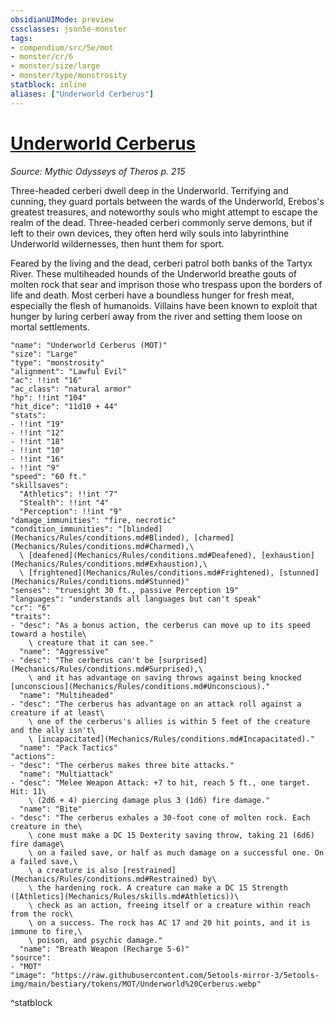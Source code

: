 ```yaml
---
obsidianUIMode: preview
cssclasses: json5e-monster
tags:
- compendium/src/5e/mot
- monster/cr/6
- monster/size/large
- monster/type/monstrosity
statblock: inline
aliases: ["Underworld Cerberus"]
---
```

# [Underworld Cerberus](Mechanics\bestiary\monstrosity/underworld-cerberus-mot.md)
*Source: Mythic Odysseys of Theros p. 215*  

Three-headed cerberi dwell deep in the Underworld. Terrifying and cunning, they guard portals between the wards of the Underworld, Erebos's greatest treasures, and noteworthy souls who might attempt to escape the realm of the dead. Three-headed cerberi commonly serve demons, but if left to their own devices, they often herd wily souls into labyrinthine Underworld wildernesses, then hunt them for sport.

Feared by the living and the dead, cerberi patrol both banks of the Tartyx River. These multiheaded hounds of the Underworld breathe gouts of molten rock that sear and imprison those who trespass upon the borders of life and death. Most cerberi have a boundless hunger for fresh meat, especially the flesh of humanoids. Villains have been known to exploit that hunger by luring cerberi away from the river and setting them loose on mortal settlements.

```statblock
"name": "Underworld Cerberus (MOT)"
"size": "Large"
"type": "monstrosity"
"alignment": "Lawful Evil"
"ac": !!int "16"
"ac_class": "natural armor"
"hp": !!int "104"
"hit_dice": "11d10 + 44"
"stats":
- !!int "19"
- !!int "12"
- !!int "18"
- !!int "10"
- !!int "16"
- !!int "9"
"speed": "60 ft."
"skillsaves":
  "Athletics": !!int "7"
  "Stealth": !!int "4"
  "Perception": !!int "9"
"damage_immunities": "fire, necrotic"
"condition_immunities": "[blinded](Mechanics/Rules/conditions.md#Blinded), [charmed](Mechanics/Rules/conditions.md#Charmed),\
  \ [deafened](Mechanics/Rules/conditions.md#Deafened), [exhaustion](Mechanics/Rules/conditions.md#Exhaustion),\
  \ [frightened](Mechanics/Rules/conditions.md#Frightened), [stunned](Mechanics/Rules/conditions.md#Stunned)"
"senses": "truesight 30 ft., passive Perception 19"
"languages": "understands all languages but can't speak"
"cr": "6"
"traits":
- "desc": "As a bonus action, the cerberus can move up to its speed toward a hostile\
    \ creature that it can see."
  "name": "Aggressive"
- "desc": "The cerberus can't be [surprised](Mechanics/Rules/conditions.md#Surprised),\
    \ and it has advantage on saving throws against being knocked [unconscious](Mechanics/Rules/conditions.md#Unconscious)."
  "name": "Multiheaded"
- "desc": "The cerberus has advantage on an attack roll against a creature if at least\
    \ one of the cerberus's allies is within 5 feet of the creature and the ally isn't\
    \ [incapacitated](Mechanics/Rules/conditions.md#Incapacitated)."
  "name": "Pack Tactics"
"actions":
- "desc": "The cerberus makes three bite attacks."
  "name": "Multiattack"
- "desc": "Melee Weapon Attack: +7 to hit, reach 5 ft., one target. Hit: 11\
    \ (2d6 + 4) piercing damage plus 3 (1d6) fire damage."
  "name": "Bite"
- "desc": "The cerberus exhales a 30-foot cone of molten rock. Each creature in the\
    \ cone must make a DC 15 Dexterity saving throw, taking 21 (6d6) fire damage\
    \ on a failed save, or half as much damage on a successful one. On a failed save,\
    \ a creature is also [restrained](Mechanics/Rules/conditions.md#Restrained) by\
    \ the hardening rock. A creature can make a DC 15 Strength ([Athletics](Mechanics/Rules/skills.md#Athletics))\
    \ check as an action, freeing itself or a creature within reach from the rock\
    \ on a success. The rock has AC 17 and 20 hit points, and it is immune to fire,\
    \ poison, and psychic damage."
  "name": "Breath Weapon (Recharge 5-6)"
"source":
- "MOT"
"image": "https://raw.githubusercontent.com/5etools-mirror-3/5etools-img/main/bestiary/tokens/MOT/Underworld%20Cerberus.webp"
```
^statblock
